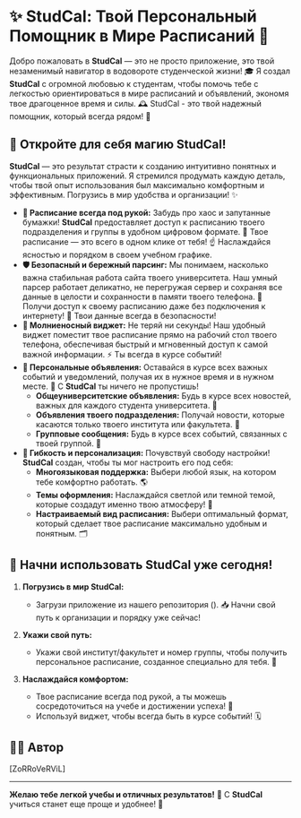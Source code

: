 # ✨ StudCal: Твой Персональный Помощник в Мире Расписаний 🚀

Добро пожаловать в **StudCal** — это не просто приложение, это твой незаменимый навигатор в водовороте студенческой жизни! 🎓 Я создал **StudCal** с огромной любовью к студентам, чтобы помочь тебе с легкостью ориентироваться в мире расписаний и объявлений, экономя твое драгоценное время и силы. 🕰️ StudCal - это твой надежный помощник, который всегда рядом! 💖

## 🌟 Откройте для себя магию StudCal!

**StudCal** — это результат страсти к созданию интуитивно понятных и функциональных приложений. Я стремился продумать каждую деталь, чтобы твой опыт использования был максимально комфортным и эффективным. Погрузись в мир удобства и организации! ✨

*   **🎯 Расписание всегда под рукой:** Забудь про хаос и запутанные бумажки! **StudCal** предоставляет доступ к расписанию твоего подразделения и группы в удобном цифровом формате. 📱 Твое расписание — это всего в одном клике от тебя! ☝️ Наслаждайся ясностью и порядком в своем учебном графике.
*   **🛡️ Безопасный и бережный парсинг:** Мы понимаем, насколько важна стабильная работа сайта твоего университета. Наш умный парсер работает деликатно, не перегружая сервер и сохраняя все данные в целости и сохранности в памяти твоего телефона. 💼 Получи доступ к своему расписанию даже без подключения к интернету! 📶 Твои данные всегда в безопасности!
*   **💫 Молниеносный виджет:** Не теряй ни секунды! Наш удобный виджет поместит твое расписание прямо на рабочий стол твоего телефона, обеспечивая быстрый и мгновенный доступ к самой важной информации. ⚡ Ты всегда в курсе событий!
*   **🔔 Персональные объявления:** Оставайся в курсе всех важных событий и уведомлений, получая их в нужное время и в нужном месте. 📢 С **StudCal** ты ничего не пропустишь!
    *   **Общеуниверситетские объявления:** Будь в курсе всех новостей, важных для каждого студента университета. 📰
    *   **Объявления твоего подразделения:** Получай новости, которые касаются только твоего института или факультета. 🏢
    *   **Групповые сообщения:** Будь в курсе всех событий, связанных с твоей группой. 📣
*   **🌈 Гибкость и персонализация:** Почувствуй свободу настройки! **StudCal** создан, чтобы ты мог настроить его под себя:
    *   **Многоязыковая поддержка:** Выбери любой язык, на котором тебе комфортно работать. 🌎
    *   **Темы оформления:** Наслаждайся светлой или темной темой, которые создадут именно твою атмосферу! 🎨
    *   **Настраиваемый вид расписания:** Выбери оптимальный формат, который сделает твое расписание максимально удобным и понятным. 🗂️

## 🚀 Начни использовать StudCal уже сегодня!

1.  **Погрузись в мир StudCal:**
    *   Загрузи приложение из нашего репозитория (). 📥 Начни свой путь к организации и порядку уже сейчас!

2.  **Укажи свой путь:**
    *   Укажи свой институт/факультет и номер группы, чтобы получить персональное расписание, созданное специально для тебя. 📍

3.  **Наслаждайся комфортом:**
    *   Твое расписание всегда под рукой, а ты можешь сосредоточиться на учебе и достижении успеха! 🙌
    *   Используй виджет, чтобы всегда быть в курсе событий! 🗓️

## 🧑‍💻 Автор

[ZoRRoVeRViL]

***

**Желаю тебе легкой учебы и отличных результатов!** 🌟 С **StudCal** учиться станет еще проще и удобнее! 🎉
